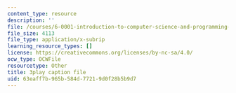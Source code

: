 ```yaml
---
content_type: resource
description: ''
file: /courses/6-0001-introduction-to-computer-science-and-programming-in-python-fall-2016/63eaff7b965b584d77219d0f28b5b9d7_8s0d87sjy1A.srt
file_size: 4113
file_type: application/x-subrip
learning_resource_types: []
license: https://creativecommons.org/licenses/by-nc-sa/4.0/
ocw_type: OCWFile
resourcetype: Other
title: 3play caption file
uid: 63eaff7b-965b-584d-7721-9d0f28b5b9d7
---
```


